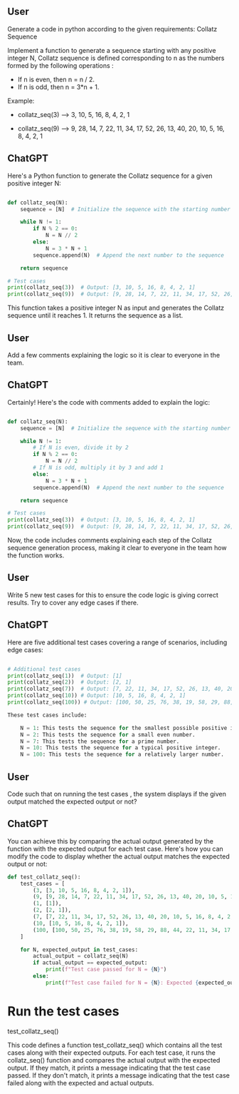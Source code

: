 ## User
Generate a code in python according to the given requirements:
Collatz Sequence

Implement a function to generate a sequence starting with any positive integer N, Collatz sequence is defined corresponding to n as the numbers formed by the following operations :

* If n is even, then n = n / 2.
* If n is odd, then n = 3*n + 1.

Example:

* collatz_seq(3) --> 3, 10, 5, 16, 8, 4, 2, 1

* collatz_seq(9) --> 9, 28, 14, 7, 22, 11, 34, 17, 52, 26, 13, 40, 20, 10, 5, 16, 8, 4, 2, 1

## ChatGPT

Here's a Python function to generate the Collatz sequence for a given positive integer N:

```python

def collatz_seq(N):
    sequence = [N]  # Initialize the sequence with the starting number N

    while N != 1:
        if N % 2 == 0:
            N = N // 2
        else:
            N = 3 * N + 1
        sequence.append(N)  # Append the next number to the sequence

    return sequence

# Test cases
print(collatz_seq(3))  # Output: [3, 10, 5, 16, 8, 4, 2, 1]
print(collatz_seq(9))  # Output: [9, 28, 14, 7, 22, 11, 34, 17, 52, 26, 13, 40, 20, 10, 5, 16, 8, 4, 2, 1]
```

This function takes a positive integer N as input and generates the Collatz sequence until it reaches 1. It returns the sequence as a list.

## User
Add a few comments explaining the logic so it is clear to everyone in the team.

## ChatGPT

Certainly! Here's the code with comments added to explain the logic:

```python

def collatz_seq(N):
    sequence = [N]  # Initialize the sequence with the starting number N

    while N != 1:
        # If N is even, divide it by 2
        if N % 2 == 0:
            N = N // 2
        # If N is odd, multiply it by 3 and add 1
        else:
            N = 3 * N + 1
        sequence.append(N)  # Append the next number to the sequence

    return sequence

# Test cases
print(collatz_seq(3))  # Output: [3, 10, 5, 16, 8, 4, 2, 1]
print(collatz_seq(9))  # Output: [9, 28, 14, 7, 22, 11, 34, 17, 52, 26, 13, 40, 20, 10, 5, 16, 8, 4, 2, 1]
```
Now, the code includes comments explaining each step of the Collatz sequence generation process, making it clear to everyone in the team how the function works.

## User
Write 5 new test cases for this to ensure the code logic is giving correct results. Try to cover any edge cases if there.

## ChatGPT

Here are five additional test cases covering a range of scenarios, including edge cases:

```python

# Additional test cases
print(collatz_seq(1))  # Output: [1]
print(collatz_seq(2))  # Output: [2, 1]
print(collatz_seq(7))  # Output: [7, 22, 11, 34, 17, 52, 26, 13, 40, 20, 10, 5, 16, 8, 4, 2, 1]
print(collatz_seq(10)) # Output: [10, 5, 16, 8, 4, 2, 1]
print(collatz_seq(100)) # Output: [100, 50, 25, 76, 38, 19, 58, 29, 88, 44, 22, 11, 34, 17, 52, 26, 13, 40, 20, 10, 5, 16, 8, 4, 2, 1]

These test cases include:

    N = 1: This tests the sequence for the smallest possible positive integer.
    N = 2: This tests the sequence for a small even number.
    N = 7: This tests the sequence for a prime number.
    N = 10: This tests the sequence for a typical positive integer.
    N = 100: This tests the sequence for a relatively larger number.
```
## User
Code such that on running the test cases , the system displays if the given output matched the expected output or not?

## ChatGPT

You can achieve this by comparing the actual output generated by the function with the expected output for each test case. Here's how you can modify the code to display whether the actual output matches the expected output or not:



```python
def test_collatz_seq():
    test_cases = [
        (3, [3, 10, 5, 16, 8, 4, 2, 1]),
        (9, [9, 28, 14, 7, 22, 11, 34, 17, 52, 26, 13, 40, 20, 10, 5, 16, 8, 4, 2, 1]),
        (1, [1]),
        (2, [2, 1]),
        (7, [7, 22, 11, 34, 17, 52, 26, 13, 40, 20, 10, 5, 16, 8, 4, 2, 1]),
        (10, [10, 5, 16, 8, 4, 2, 1]),
        (100, [100, 50, 25, 76, 38, 19, 58, 29, 88, 44, 22, 11, 34, 17, 52, 26, 13, 40, 20, 10, 5, 16, 8, 4, 2, 1])
    ]

    for N, expected_output in test_cases:
        actual_output = collatz_seq(N)
        if actual_output == expected_output:
            print(f"Test case passed for N = {N}")
        else:
            print(f"Test case failed for N = {N}: Expected {expected_output}, but got {actual_output}")

```
# Run the test cases
test_collatz_seq()

This code defines a function test_collatz_seq() which contains all the test cases along with their expected outputs. For each test case, it runs the collatz_seq() function and compares the actual output with the expected output. If they match, it prints a message indicating that the test case passed. If they don't match, it prints a message indicating that the test case failed along with the expected and actual outputs.